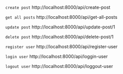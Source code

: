 ```create post```
http://localhost:8000/api/create-post

```get all posts```
http://localhost:8000/api/get-all-posts

```update post```
http://localhost:8000/api/update-post/1

```delete post```
http://localhost:8000/api/delete-post/1

```register user```
http://localhost:8000/api/register-user

```login user```
http://localhost:8000/api/loggin-user

```logout user```
http://localhost:8000/api/loggout-user
